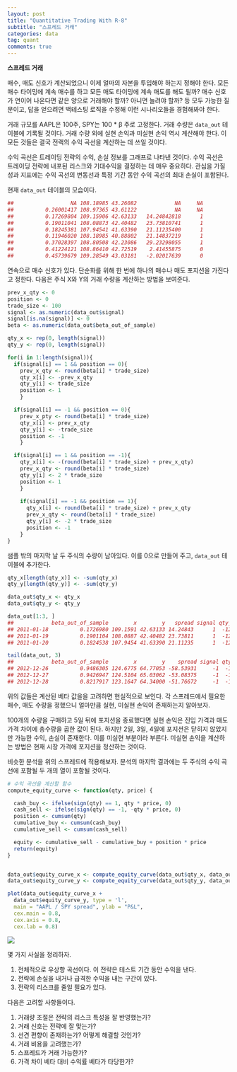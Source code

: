 ```yaml
---
layout: post
title: "Quantitative Trading With R-8"
subtitle: "스프레드 거래"
categories: data
tag: quant
comments: true
---
```


**스프레드 거래**

매수, 매도 신호가 계산되었으니 이제 얼마의 자본을 투입해야 하는지 정해야 한다. 모든 매수 타이밍에 계속 매수를 하고 모든 매도 타이밍에 계속 매도를 해도 될까? 매수 신호가 연이어 나온다면 같은 양으로 거래해야 할까? 아니면 늘려야 할까? 등 모두 가능한 질문이고, 답을 얻으려면 백테스팅 로직을 수정해 이런 시나리오들을 경험해봐야 한다.

거래 규모를 AAPL은 100주, SPY는 100 * β 주로 고정한다. 거래 수량은 ```data_out```  테이블에 기록될 것이다. 거래 수량 외에 실현 손익과 미실현 손익 역시 계산해야 한다. 이 모든 것들은 결국 전랙의 수익 곡선을 계산하는 데 쓰일 것이다.

수익 곡선은 트레이딩 전략의 수익, 손실 정보를 그래프로 나타낸 것이다. 수익 곡선은 트레이딩 전략에 내포된 리스크와 기대수익을 결정하는 데 매우 중요하다. 관심을 가질 성과 지표에는 수익 곡선의 변동선과 특정 기간 동안 수익 곡선의 최대 손실이 포함된다.

현재 ```data_out``` 테이블의 모습이다.

```R
##                  NA 108.18985 43.26082            NA     NA
##          0.26001417 108.97365 43.61122            NA     NA
##          0.17269804 109.15906 42.63133   14.24842818      1
##          0.19011041 108.08873 42.40482   23.73810741      1
##          0.18245381 107.94541 41.63390   21.11235400      1
##          0.11946020 108.18985 40.88802   21.14837219      1
##          0.37028397 108.80508 42.23086   29.23298055      1
##          0.41224121 108.86410 42.72519    2.41455875      0
##          0.45739679 109.28549 43.03181   -2.02017639      0
```

연속으로 매수 신호가 있다. 단순화를 위해 한 번에 하나의 매수나 매도 포지션을 가진다고 정한다. 다음은 주식 X와 Y의 거래 수량을 계산하는 방법을 보여준다.

```R
prev_x_qty <- 0
position <- 0
trade_size <- 100
signal <- as.numeric(data_out$signal)
signal[is.na(signal)] <- 0
beta <- as.numeric(data_out$beta_out_of_sample)

qty_x <- rep(0, length(signal))
qty_y <- rep(0, length(signal))

for(i in 1:length(signal)){
  if(signal[i] == 1 && position == 0){
    prev_x_qty <- round(beta[i] * trade_size)
    qty_x[i] <- -prev_x_qty
    qty_y[i] <- trade_size
    position <- 1
    }

  if(signal[i] == -1 && position == 0){
    prev_x_pty <- round(beta[i] * trade_size)
    qty_x[i] <- prev_x_qty
    qty_y[i] <- -trade_size
    position <- -1
    }

  if(signal[i] == 1 && position == -1){
    qty_x[i] <- -(round(beta[i] * trade_size) + prev_x_qty)
    prev_x_qty <- round(beta[i] * trade_size)
    qty_y[i] <- 2 * trade_size
    position <- 1
    }
    
    if(signal[i] == -1 && position == 1){
      qty_x[i] <- round(beta[i] * trade_size) + prev_x_qty
      prev_x_qty <- round(beta[i] * trade_size)
      qty_y[i] <- -2 * trade_size
      position <- -1
    }
}
```

샘플 밖의 마지막 날 두 주식의 수량이 남아있다. 이를 0으로 만들어 주고, ```data_out``` 테이블에 추가한다.

```R
qty_x[length(qty_x)] <- -sum(qty_x)
qty_y[length(qty_y)] <- -sum(qty_y)

data_out$qty_x <- qty_x
data_out$qty_y <- qty_y

data_out[1:3, ]
##            beta_out_of_sample        x        y   spread signal qty_x qty_y
## 2011-01-18          0.1726980 109.1591 42.63133 14.24843      1  -121   100
## 2011-01-19          0.1901104 108.0887 42.40482 23.73811      1  -121     0
## 2011-01-20          0.1824538 107.9454 41.63390 21.11235      1  -121     0

tail(data_out, 3)
##            beta_out_of_sample        x        y    spread signal qty_x qty_y
## 2012-12-26          0.9486305 124.6775 64.77053 -58.53931     -1  -121     0
## 2012-12-27          0.9426947 124.5104 65.03062 -53.08375     -1  -121     0
## 2012-12-28          0.8217917 123.1647 64.34000 -51.76672     -1  -121   100
```

위의 값들은 계산된 베타 값을을 고려하면 현실적으로 보인다. 각 스프레드에서 필요한 매수, 매도 수량을 정했으니 얼마만큼 실현, 미실현 손익이 존재하는지 알아보자.

100개의 수량을 구매하고 5일 뒤에 포지션을 종료했다면 실현 손익은 진입 가격과 매도 가격 차이에 총수량을 곱한 값이 된다. 하지만 2일, 3일, 4일에 포지션은 닫히지 않았지만 가능한 수익, 손실이 존재한다. 이를 미실현 부분이라 부른다. 미실현 손익을 계산하는 방법은 현재 시장 가격에 포지션을 정산하는 것이다.

비슷한 분석을 위의 스프레드에 적용해보자. 분석의 마지막 결과에는 두 주식의 수익 곡선에 포함될 두 개의 열이 포함될 것이다.

```R
# 수익 곡선을 계산할 함수
compute_equity_curve <- function(qty, price) {

  cash_buy <- ifelse(sign(qty) == 1, qty * price, 0)
  cash_sell <- ifelse(sign(qty) == -1, -qty * price, 0)
  position <- cumsum(qty)
  cumulative_buy <- cumsum(cash_buy)
  cumulative_sell <- cumsum(cash_sell)

  equity <- cumulative_sell - cumulative_buy + position * price
  return(equity)
}


data_out$equity_curve_x <- compute_equity_curve(data_out$qty_x, data_out$x)
data_out$equity_curve_y <- compute_equity_curve(data_out$qty_y, data_out$y)

plot(data_out$equity_curve_x +
  data_out$equity_curve_y, type = 'l',
  main = "AAPL / SPY spread", ylab = "P&L",
  cex.main = 0.8,
  cex.axis = 0.8,
  cex.lab = 0.8)
```

![](https://imgur.com/KsTcNXA.png)

몇 가지 사실을 정리하자.

1. 전체적으로 우상향 곡선이다. 이 전략은 테스트 기간 동안 수익을 낸다.
2. 전략에 손실을 내거나 급격한 수익을 내는 구간이 있다.
3. 전략의 리스크를 줄일 필요가 있다.

다음은 고려할 사항들이다.

1. 거래량 조절은 전략의 리스크 특성을 잘 반영했는가?
2. 거래 신호는 전략에 잘 맞는가?
3. 선견 편향이 존재하는가? 어떻게 해결할 것인가?
4. 거래 비용을 고려했는가?
5. 스프레드가 거래 가능한가?
6. 가격 차이 베타 대비 수익률 베타가 타당한가?